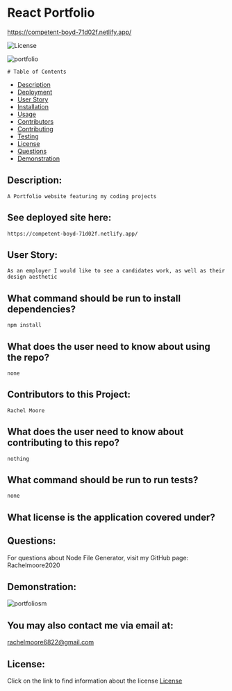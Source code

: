 

  # React Portfolio
  https://competent-boyd-71d02f.netlify.app/

  ![License](https://img.shields.io/badge/License--blue.svg "License Badge")
  
![portfolio](https://user-images.githubusercontent.com/68473729/107989329-12746300-6fa0-11eb-8a91-158c94c3cb62.jpg)

    # Table of Contents

* [Description](#description)
* [Deployment](#see-deployed-site-here)
* [User Story](#user-story)
* [Installation](#what-command-should-be-run-to-install-dependencies)
* [Usage](#what-does-the-user-need-to-know-about-using-the-repo)
* [Contributors](#contributors-to-this-project)
* [Contributing](#what-does-the-user-need-to-know-about-contributing-to-this-repo)
* [Testing](#what-command-should-be-run-to-run-tests)
* [License](#what-license-is-the-application-covered-under)
* [Questions](#questions)
* [Demonstration](#demonstration)
    

## Description:
    A Portfolio website featuring my coding projects

## See deployed site here:
    https://competent-boyd-71d02f.netlify.app/

## User Story:
    As an employer I would like to see a candidates work, as well as their design aesthetic

## What command should be run to install dependencies?
    npm install

## What does the user need to know about using the repo?
    none

## Contributors to this Project:
    Rachel Moore

## What does the user need to know about contributing to this repo?
    nothing

## What command should be run to run tests?
    none

## What license is the application covered under?
    

## Questions:
For questions about Node File Generator, visit my GitHub page:
    Rachelmoore2020

## Demonstration:
![portfoliosm](https://user-images.githubusercontent.com/68473729/107991767-4736e900-6fa5-11eb-8008-961e02b4aec2.gif)


  ## You may also contact me via email at:
  rachelmoore6822@gmail.com
  
  ## License:
  Click on the link to find information about the license
  [License](https://opensource.org/licenses/)

